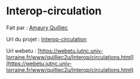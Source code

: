 # Interop-circulation
Fait par : [Amaury Quilliec](https://github.com/Aliec-AQ)

Url du projet : [Interop-circulation](https://github.com/Aliec-AQ/Interop-circulation)

Url webetu : [https://webetu.iutnc.univ-lorraine.fr/www/quilliec2u/Interop/circulations.html](https://webetu.iutnc.univ-lorraine.fr/www/quilliec2u/Interop/circulations.html)